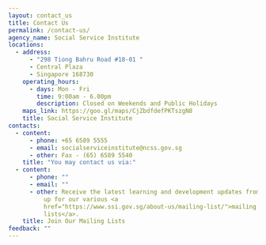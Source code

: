 ```yaml
---
layout: contact_us
title: Contact Us
permalink: /contact-us/
agency_name: Social Service Institute
locations:
  - address:
      - "298 Tiong Bahru Road #18-01 "
      - Central Plaza
      - Singapore 168730
    operating_hours:
      - days: Mon - Fri
        time: 9:00am - 6.00pm
        description: Closed on Weekends and Public Holidays
    maps_link: https://goo.gl/maps/CjZbdfdefPKTszgN8
    title: Social Service Institute
contacts:
  - content:
      - phone: +65 6589 5555
      - email: socialserviceinstitute@ncss.gov.sg
      - other: Fax - (65) 6589 5540
    title: "You may contact us via:"
  - content:
      - phone: ""
      - email: ""
      - other: Receive the latest learning and development updates from SSI by signing
          up for our various <a
          href="https://www.ssi.gov.sg/about-us/mailing-list/">mailing
          lists</a>.
    title: Join Our Mailing Lists
feedback: ""
---
```

